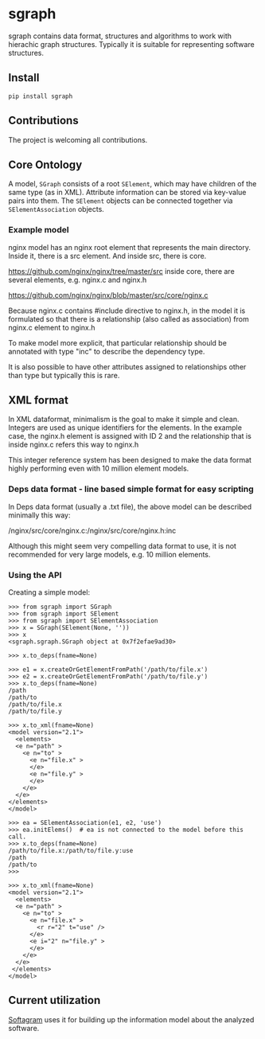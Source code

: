# sgraph

sgraph contains data format, structures and algorithms to work with hierachic graph structures. 
Typically it is suitable for representing software structures.

## Install

`pip install sgraph`

## Contributions

The project is welcoming all contributions.


## Core Ontology

A model, `SGraph` consists of a root `SElement`, which may have children of the same type (as in XML). 
Attribute information can be stored via key-value pairs into them.
The `SElement` objects can be connected together via `SElementAssociation` objects.

### Example model

 nginx model has an nginx root element that represents the main directory.
 Inside it, there is a src element. And inside src, there is core.

 https://github.com/nginx/nginx/tree/master/src
  inside core, there are several elements, e.g. nginx.c and nginx.h
  
   https://github.com/nginx/nginx/blob/master/src/core/nginx.c
  
Because nginx.c contains #include directive to nginx.h, in the model it is 
formulated so that there is a relationship (also called as association) from nginx.c element to nginx.h
 
To make model more explicit, that particular relationship should be annotated with type "inc" to describe
the dependency type. 
 
It is also possible to have other attributes assigned to relationships other than type but typically this is rare.


## XML format

In XML dataformat, minimalism is the goal to make it simple and clean. Integers are used as unique identifiers for the elements. 
In the example case, the nginx.h element is assigned with ID 2 and the relationship that is inside nginx.c refers this way to nginx.h

This integer reference system has been designed to make the data format highly performing even with 10 million element models.

<model version="2.1">
  <elements t="architecture">
  <e n="nginx" >
    <e n="src" >
      <e n="core" >
        <e n="nginx.c" >
          <r r="2" t="inc" />
        </e>
        <e i="2" n="nginx.h" >
        </e>
      </e>
    </e>
  </e>
</elements>
</model>


### Deps data format - line based simple format for easy scripting

In Deps data format (usually a .txt file), the above model can be described minimally this way:

   /nginx/src/core/nginx.c:/nginx/src/core/nginx.h:inc
 
Although this might seem very compelling data format to use, it is not recommended for very 
large models, e.g. 10 million elements.


### Using the API

Creating a simple model:

```
>>> from sgraph import SGraph
>>> from sgraph import SElement
>>> from sgraph import SElementAssociation
>>> x = SGraph(SElement(None, ''))
>>> x
<sgraph.sgraph.SGraph object at 0x7f2efae9ad30>

>>> x.to_deps(fname=None)

>>> e1 = x.createOrGetElementFromPath('/path/to/file.x')
>>> e2 = x.createOrGetElementFromPath('/path/to/file.y')
>>> x.to_deps(fname=None)
/path
/path/to
/path/to/file.x
/path/to/file.y

>>> x.to_xml(fname=None)
<model version="2.1">
  <elements>
  <e n="path" >
    <e n="to" >
      <e n="file.x" >
      </e>
      <e n="file.y" >
      </e>
    </e>
  </e>
</elements>
</model>

>>> ea = SElementAssociation(e1, e2, 'use')
>>> ea.initElems()  # ea is not connected to the model before this call.
>>> x.to_deps(fname=None)
/path/to/file.x:/path/to/file.y:use
/path
/path/to
>>>

>>> x.to_xml(fname=None)
<model version="2.1">
  <elements>
  <e n="path" >
    <e n="to" >
      <e n="file.x" >
        <r r="2" t="use" />
      </e>
      <e i="2" n="file.y" >
      </e>
    </e>
  </e>
 </elements>
</model>

```


## Current utilization
[Softagram](https://github.com/softagram) uses it for building up the information model about the 
analyzed software.
